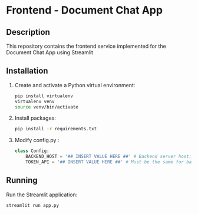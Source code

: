 # Frontend - Document Chat App 

## Description
This repository contains the frontend service implemented for the Document Chat App using Streamlit

## Installation

1. Create and activate a Python virtual environment:
    ```bash
    pip install virtualenv
    virtualenv venv
    source venv/bin/activate
    ```
2. Install packages:
    ```bash
    pip install -r requirements.txt
    ```

3. Modify config.py :
    ```python
    class Config:
        BACKEND_HOST = '## INSERT VALUE HERE ##' # Backend server host:port
        TOKEN_API = '## INSERT VALUE HERE ##' # Must be the same for backend and frontend
    ```

## Running

Run the Streamlit application:

```bash
streamlit run app.py
